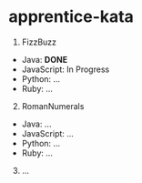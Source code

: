 # apprentice-kata

1. FizzBuzz
  - Java: <strong>DONE</strong>
  - JavaScript: In Progress
  - Python: ...
  - Ruby: ...

2. RomanNumerals
  - Java: ...
  - JavaScript: ...
  - Python: ...
  - Ruby: ...
  
3. ...
 
  

